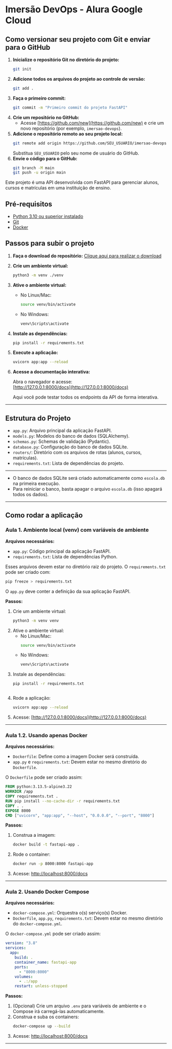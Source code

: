 # Imersão DevOps - Alura Google Cloud

## Como versionar seu projeto com Git e enviar para o GitHub

1. **Inicialize o repositório Git no diretório do projeto:**
   ```sh
   git init
   ```
2. **Adicione todos os arquivos do projeto ao controle de versão:**
   ```sh
   git add .
   ```
3. **Faça o primeiro commit:**
   ```sh
   git commit -m "Primeiro commit do projeto FastAPI"
   ```
4. **Crie um repositório no GitHub:**
   - Acesse [https://github.com/new](https://github.com/new) e crie um novo repositório (por exemplo, `imersao-devops`).
5. **Adicione o repositório remoto ao seu projeto local:**
   ```sh
   git remote add origin https://github.com/SEU_USUARIO/imersao-devops.git
   ```
   Substitua `SEU_USUARIO` pelo seu nome de usuário do GitHub.
6. **Envie o código para o GitHub:**
   ```sh
   git branch -M main
   git push -u origin main
   ```

Este projeto é uma API desenvolvida com FastAPI para gerenciar alunos, cursos e matrículas em uma instituição de ensino.

## Pré-requisitos

- [Python 3.10 ou superior instalado](https://www.python.org/downloads/)
- [Git](https://git-scm.com/downloads)
- [Docker](https://www.docker.com/get-started/)

## Passos para subir o projeto

1. **Faça o download do repositório:**
   [Clique aqui para realizar o download](https://github.com/guilhermeonrails/imersao-devops/archive/refs/heads/main.zip)

2. **Crie um ambiente virtual:**
   ```sh
   python3 -m venv ./venv
   ```

3. **Ative o ambiente virtual:**
   - No Linux/Mac:
     ```sh
     source venv/bin/activate
     ```
   - No Windows:
     ```sh
     venv\Scripts\activate
     ```

4. **Instale as dependências:**
   ```sh
   pip install -r requirements.txt
   ```

5. **Execute a aplicação:**
   ```sh
   uvicorn app:app --reload
   ```

6. **Acesse a documentação interativa:**

   Abra o navegador e acesse:  
   [http://127.0.0.1:8000/docs](http://127.0.0.1:8000/docs)

   Aqui você pode testar todos os endpoints da API de forma interativa.

---

## Estrutura do Projeto

- `app.py`: Arquivo principal da aplicação FastAPI.
- `models.py`: Modelos do banco de dados (SQLAlchemy).
- `schemas.py`: Schemas de validação (Pydantic).
- `database.py`: Configuração do banco de dados SQLite.
- `routers/`: Diretório com os arquivos de rotas (alunos, cursos, matrículas).
- `requirements.txt`: Lista de dependências do projeto.

---

- O banco de dados SQLite será criado automaticamente como `escola.db` na primeira execução.
- Para reiniciar o banco, basta apagar o arquivo `escola.db` (isso apagará todos os dados).

---

## Como rodar a aplicação

### Aula 1. Ambiente local (venv) com variáveis de ambiente

**Arquivos necessários:**
- `app.py`: Código principal da aplicação FastAPI.
- `requirements.txt`: Lista de dependências Python.

Esses arquivos devem estar no diretório raiz do projeto. O `requirements.txt` pode ser criado com:
```sh
pip freeze > requirements.txt
```
O `app.py` deve conter a definição da sua aplicação FastAPI.

**Passos:**
1. Crie um ambiente virtual:
   ```sh
   python3 -m venv venv
   ```
2. Ative o ambiente virtual:
   - No Linux/Mac:
     ```sh
     source venv/bin/activate
     ```
   - No Windows:
     ```sh
     venv\Scripts\activate
     ```
3. Instale as dependências:
   ```sh
   pip install -r requirements.txt
   ```
   ```
4. Rode a aplicação:
   ```sh
   uvicorn app:app --reload
   ```
5. Acesse: [http://127.0.0.1:8000/docs](http://127.0.0.1:8000/docs)

---

### Aula 1.2. Usando apenas Docker

**Arquivos necessários:**
- `Dockerfile`: Define como a imagem Docker será construída.
- `app.py` e `requirements.txt`: Devem estar no mesmo diretório do `Dockerfile`.

O `Dockerfile` pode ser criado assim:
```Dockerfile
FROM python:3.13.5-alpine3.22
WORKDIR /app
COPY requirements.txt .
RUN pip install --no-cache-dir -r requirements.txt
COPY . .
EXPOSE 8000
CMD ["uvicorn", "app:app", "--host", "0.0.0.0", "--port", "8000"]
```

**Passos:**
1. Construa a imagem:
   ```sh
   docker build -t fastapi-app .
   ```
2. Rode o container:
   ```sh
   docker run -p 8000:8000 fastapi-app
   ```
3. Acesse: [http://localhost:8000/docs](http://localhost:8000/docs)

---

### Aula 2. Usando Docker Compose

**Arquivos necessários:**
- `docker-compose.yml`: Orquestra o(s) serviço(s) Docker.
- `Dockerfile`, `app.py`, `requirements.txt`: Devem estar no mesmo diretório do `docker-compose.yml`.

O `docker-compose.yml` pode ser criado assim:
```yaml
version: "3.8"
services:
  app:
    build: .
    container_name: fastapi-app
    ports:
      - "8000:8000"
    volumes:
      - .:/app
    restart: unless-stopped
```

**Passos:**
1. (Opcional) Crie um arquivo `.env` para variáveis de ambiente e o Compose irá carregá-las automaticamente.
2. Construa e suba os containers:
   ```sh
   docker-compose up --build
   ```
3. Acesse: [http://localhost:8000/docs](http://localhost:8000/docs)

---
